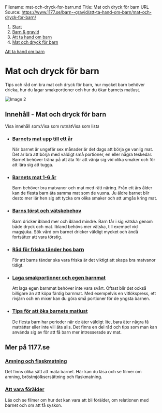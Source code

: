 Filename: mat-och-dryck-for-barn.md
Title: Mat och dryck för barn
URL Source: https://www.1177.se/barn--gravid/att-ta-hand-om-barn/mat-och-dryck-for-barn/

1.  [Start](https://www.1177.se/)
2.  [Barn & gravid](https://www.1177.se/barn--gravid/)
3.  [Att ta hand om barn](https://www.1177.se/barn--gravid/att-ta-hand-om-barn/)
4.  [Mat och dryck för barn](https://www.1177.se/barn--gravid/att-ta-hand-om-barn/mat-och-dryck-for-barn/)

[Att ta hand om barn](https://www.1177.se/barn--gravid/att-ta-hand-om-barn/)

Mat och dryck för barn
======================

Tips och råd om bra mat och dryck för barn, hur mycket barn behöver dricka, hur du lagar smakportioner och hur du ökar barnets matlust.

![Image 2](https://www.1177.se/globalassets/1177/nationell/media/fotografier/barn-och-gravid/att-ta-hand-om-barn/mat/mellanmal_3.jpg?saved=2021-05-27+02:18)

Innehåll - Mat och dryck för barn
---------------------------------

Visa innehåll som:Visa som rutnätVisa som lista

*   ### [Barnets mat upp till ett år](https://www.1177.se/barn--gravid/att-ta-hand-om-barn/mat-och-dryck-for-barn/barnets-mat-upp-till-ett-ar/)
    
    När barnet är ungefär sex månader är det dags att börja ge vanlig mat. Det är bra att börja med väldigt små portioner, en eller några teskedar. Barnet behöver träna på att äta för att vänja sig vid olika smaker och för att lära sig att tugga.
    
*   ### [Barnets mat 1-6 år](https://www.1177.se/barn--gravid/att-ta-hand-om-barn/mat-och-dryck-for-barn/barnets-mat-1-6-ar/)
    
    Barn behöver bra matvanor och mat med rätt näring. Från ett års ålder kan de flesta barn äta samma mat som de vuxna. Ju äldre barnet blir desto mer lär hen sig att tycka om olika smaker och att umgås kring mat.
    
*   ### [Barns törst och vätskebehov](https://www.1177.se/barn--gravid/att-ta-hand-om-barn/mat-och-dryck-for-barn/barns-torst-och-vatskebehov/)
    
    Barn dricker ibland mer och ibland mindre. Barn får i sig vätska genom både dryck och mat. Ibland behövs mer vätska, till exempel vid magsjuka. Sök vård om barnet dricker väldigt mycket och ändå fortsätter att vara törstig.
    
*   ### [Råd för friska tänder hos barn](https://www.1177.se/barn--gravid/att-ta-hand-om-barn/mat-och-dryck-for-barn/rad-for-friska-tander-hos-barn/)
    
    För att barns tänder ska vara friska är det viktigt att skapa bra matvanor tidigt.
    
*   ### [Laga smakportioner och egen barnmat](https://www.1177.se/barn--gravid/att-ta-hand-om-barn/mat-och-dryck-for-barn/laga-smakportioner-och-egen-barnmat/)
    
    Att laga egen barnmat behöver inte vara svårt. Oftast blir det också billigare än att köpa färdig barnmat. Med exempelvis en vitlökspress, ett rivjärn och en mixer kan du göra små portioner för de yngsta barnen.
    
*   ### [Tips för att öka barnets matlust](https://www.1177.se/barn--gravid/att-ta-hand-om-barn/mat-och-dryck-for-barn/tips-for-att-oka-barnets-matlust/)
    
    De flesta barn har perioder när de äter väldigt lite, bara äter några få maträtter eller inte vill äta alls. Det finns en del råd och tips som man kan använda sig av för att få barn mer intresserade av mat.
    

Mer på 1177.se
--------------

### [Amning och flaskmatning](https://www.1177.se/barn--gravid/att-skota-ett-nyfott-barn/amning-och-flaskmatning/)

Det finns olika sätt att mata barnet. Här kan du läsa och se filmer om amning, bröstmjölksersättning och flaskmatning.

### [Att vara förälder](https://www.1177.se/barn--gravid/att-vara-foralder/)

Läs och se filmer om hur det kan vara att bli förälder, om relationen med barnet och om att få syskon.
